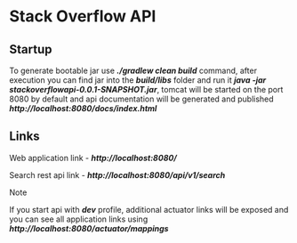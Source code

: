 # Stack Overflow API

Startup
-------

To generate bootable jar use ***./gradlew clean build*** command, after execution you can find jar into the ***build/libs*** folder and run it ***java -jar stackoverflowapi-0.0.1-SNAPSHOT.jar***, tomcat will be started on the port 8080 by default and api documentation will be generated and published ***http://localhost:8080/docs/index.html***

Links
-------

Web application link - ***http://localhost:8080/***

Search rest api link - ***http://localhost:8080/api/v1/search***

> [!NOTE]
If you start api with ***dev*** profile, additional actuator links will be exposed and you can see all application links using ***http://localhost:8080/actuator/mappings***